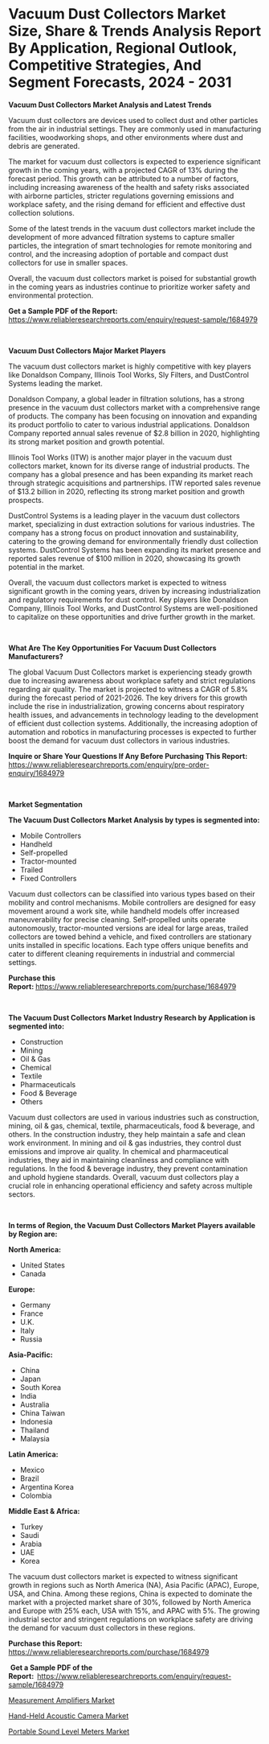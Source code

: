 <p><h1>Vacuum Dust Collectors Market Size, Share & Trends Analysis Report By Application, Regional Outlook, Competitive Strategies, And Segment Forecasts, 2024 - 2031</h1></p><p><strong>Vacuum Dust Collectors Market Analysis and Latest Trends</strong></p>
<p><p>Vacuum dust collectors are devices used to collect dust and other particles from the air in industrial settings. They are commonly used in manufacturing facilities, woodworking shops, and other environments where dust and debris are generated.</p><p>The market for vacuum dust collectors is expected to experience significant growth in the coming years, with a projected CAGR of 13% during the forecast period. This growth can be attributed to a number of factors, including increasing awareness of the health and safety risks associated with airborne particles, stricter regulations governing emissions and workplace safety, and the rising demand for efficient and effective dust collection solutions.</p><p>Some of the latest trends in the vacuum dust collectors market include the development of more advanced filtration systems to capture smaller particles, the integration of smart technologies for remote monitoring and control, and the increasing adoption of portable and compact dust collectors for use in smaller spaces.</p><p>Overall, the vacuum dust collectors market is poised for substantial growth in the coming years as industries continue to prioritize worker safety and environmental protection.</p></p>
<p><strong>Get a Sample PDF of the Report:&nbsp;</strong> <a href="https://www.reliableresearchreports.com/enquiry/request-sample/1684979">https://www.reliableresearchreports.com/enquiry/request-sample/1684979</a></p>
<p>&nbsp;</p>
<p><strong>Vacuum Dust Collectors Major Market Players</strong></p>
<p><p>The vacuum dust collectors market is highly competitive with key players like Donaldson Company, Illinois Tool Works, Sly Filters, and DustControl Systems leading the market. </p><p>Donaldson Company, a global leader in filtration solutions, has a strong presence in the vacuum dust collectors market with a comprehensive range of products. The company has been focusing on innovation and expanding its product portfolio to cater to various industrial applications. Donaldson Company reported annual sales revenue of $2.8 billion in 2020, highlighting its strong market position and growth potential.</p><p>Illinois Tool Works (ITW) is another major player in the vacuum dust collectors market, known for its diverse range of industrial products. The company has a global presence and has been expanding its market reach through strategic acquisitions and partnerships. ITW reported sales revenue of $13.2 billion in 2020, reflecting its strong market position and growth prospects.</p><p>DustControl Systems is a leading player in the vacuum dust collectors market, specializing in dust extraction solutions for various industries. The company has a strong focus on product innovation and sustainability, catering to the growing demand for environmentally friendly dust collection systems. DustControl Systems has been expanding its market presence and reported sales revenue of $100 million in 2020, showcasing its growth potential in the market.</p><p>Overall, the vacuum dust collectors market is expected to witness significant growth in the coming years, driven by increasing industrialization and regulatory requirements for dust control. Key players like Donaldson Company, Illinois Tool Works, and DustControl Systems are well-positioned to capitalize on these opportunities and drive further growth in the market.</p></p>
<p>&nbsp;</p>
<p><strong>What Are The Key Opportunities For Vacuum Dust Collectors Manufacturers?</strong></p>
<p><p>The global Vacuum Dust Collectors market is experiencing steady growth due to increasing awareness about workplace safety and strict regulations regarding air quality. The market is projected to witness a CAGR of 5.8% during the forecast period of 2021-2026. The key drivers for this growth include the rise in industrialization, growing concerns about respiratory health issues, and advancements in technology leading to the development of efficient dust collection systems. Additionally, the increasing adoption of automation and robotics in manufacturing processes is expected to further boost the demand for vacuum dust collectors in various industries.</p></p>
<p><strong>Inquire or Share Your Questions If Any Before Purchasing This Report:</strong> <a href="https://www.reliableresearchreports.com/enquiry/pre-order-enquiry/1684979">https://www.reliableresearchreports.com/enquiry/pre-order-enquiry/1684979</a></p>
<p>&nbsp;</p>
<p><strong>Market Segmentation</strong></p>
<p><strong>The Vacuum Dust Collectors Market Analysis by types is segmented into:</strong></p>
<p><ul><li>Mobile Controllers</li><li>Handheld</li><li>Self-propelled</li><li>Tractor-mounted</li><li>Trailed</li><li>Fixed Controllers</li></ul></p>
<p><p>Vacuum dust collectors can be classified into various types based on their mobility and control mechanisms. Mobile controllers are designed for easy movement around a work site, while handheld models offer increased maneuverability for precise cleaning. Self-propelled units operate autonomously, tractor-mounted versions are ideal for large areas, trailed collectors are towed behind a vehicle, and fixed controllers are stationary units installed in specific locations. Each type offers unique benefits and cater to different cleaning requirements in industrial and commercial settings.</p></p>
<p><strong>Purchase this Report:&nbsp;</strong><a href="https://www.reliableresearchreports.com/purchase/1684979">https://www.reliableresearchreports.com/purchase/1684979</a></p>
<p>&nbsp;</p>
<p><strong>The Vacuum Dust Collectors Market Industry Research by Application is segmented into:</strong></p>
<p><ul><li>Construction</li><li>Mining</li><li>Oil & Gas</li><li>Chemical</li><li>Textile</li><li>Pharmaceuticals</li><li>Food & Beverage</li><li>Others</li></ul></p>
<p><p>Vacuum dust collectors are used in various industries such as construction, mining, oil & gas, chemical, textile, pharmaceuticals, food & beverage, and others. In the construction industry, they help maintain a safe and clean work environment. In mining and oil & gas industries, they control dust emissions and improve air quality. In chemical and pharmaceutical industries, they aid in maintaining cleanliness and compliance with regulations. In the food & beverage industry, they prevent contamination and uphold hygiene standards. Overall, vacuum dust collectors play a crucial role in enhancing operational efficiency and safety across multiple sectors.</p></p>
<p>&nbsp;</p>
<p><strong>In terms of Region, the Vacuum Dust Collectors Market Players available by Region are:</strong></p>
<p>
    <p> <strong> North America: </strong>
        <ul>
            <li>United States</li>
            <li>Canada</li>
        </ul>
        </p> 
    <p> <strong> Europe: </strong>
        <ul>
            <li>Germany</li>
            <li>France</li>
            <li>U.K.</li>
            <li>Italy</li>
            <li>Russia</li>
        </ul>
        </p> 
    <p> <strong> Asia-Pacific: </strong>
        <ul>
            <li>China</li>
            <li>Japan</li>
            <li>South Korea</li>
            <li>India</li>
            <li>Australia</li>
            <li>China Taiwan</li>
            <li>Indonesia</li>
            <li>Thailand</li>
            <li>Malaysia</li>
        </ul>
        </p> 
    <p> <strong> Latin America: </strong>
        <ul>
            <li>Mexico</li>
            <li>Brazil</li>
            <li>Argentina Korea</li>
            <li>Colombia</li>
        </ul>
        </p> 
    <p> <strong> Middle East & Africa: </strong>
        <ul>
            <li>Turkey</li>
            <li>Saudi</li>
            <li>Arabia</li>
            <li>UAE</li>
            <li>Korea</li>
        </ul>
    </p>
    </p>
<p><p>The vacuum dust collectors market is expected to witness significant growth in regions such as North America (NA), Asia Pacific (APAC), Europe, USA, and China. Among these regions, China is expected to dominate the market with a projected market share of 30%, followed by North America and Europe with 25% each, USA with 15%, and APAC with 5%. The growing industrial sector and stringent regulations on workplace safety are driving the demand for vacuum dust collectors in these regions.</p></p>
<p><strong>Purchase this Report: </strong><a href="https://www.reliableresearchreports.com/purchase/1684979">https://www.reliableresearchreports.com/purchase/1684979</a></p>
<p>&nbsp;<strong>Get a Sample PDF of the Report:&nbsp;&nbsp;</strong><a href="https://www.reliableresearchreports.com/enquiry/request-sample/1684979">https://www.reliableresearchreports.com/enquiry/request-sample/1684979</a></p>
<p><strong></strong></p>
<p><p><a href="https://view.publitas.com/reportprime-1/measurement-amplifiers-market-size-global-industry-overview-market-segmentation-and-forecast-2023-to-2030/">Measurement Amplifiers Market</a></p><p><a href="https://view.publitas.com/reportprime-1/hand-held-acoustic-camera-market-insights-market-players-and-forecast-till-2030/">Hand-Held Acoustic Camera Market</a></p><p><a href="https://view.publitas.com/reportprime-1/portable-sound-level-meters-market-analysis-examines-its-scope-on-growth-opportunities-and-forecasted-trends-spanning-from-2023-to-2030/">Portable Sound Level Meters Market</a></p></p>